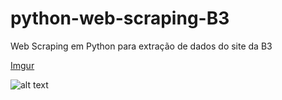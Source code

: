 # python-web-scraping-B3
Web Scraping em Python para extração de dados do site da B3

[Imgur](https://imgur.com/ndkttHn)

![alt text](https://i.imgur.com/lupRQJG.png)
